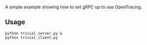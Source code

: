A simple example showing how to set gRPC up to use OpenTracing.

## Usage
```
python trivial_server.py &
python trivial_client.py
```
